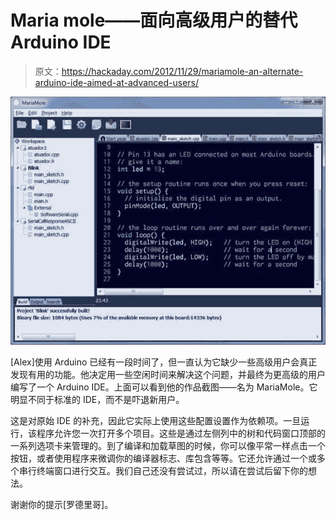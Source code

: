 # Maria mole——面向高级用户的替代 Arduino IDE

> 原文：<https://hackaday.com/2012/11/29/mariamole-an-alternate-arduino-ide-aimed-at-advanced-users/>

![](img/d3031db351f181168af4b71f135190b8.png)

[Alex]使用 Arduino 已经有一段时间了，但一直认为它缺少一些高级用户会真正发现有用的功能。他决定用一些空闲时间来解决这个问题，并最终为更高级的用户编写了一个 Arduino IDE。上面可以看到他的作品截图——名为 MariaMole。它明显不同于标准的 IDE，而不是吓退新用户。

这是对原始 IDE 的补充，因此它实际上使用这些配置设置作为依赖项。一旦运行，该程序允许您一次打开多个项目。这些是通过左侧列中的树和代码窗口顶部的一系列选项卡来管理的。到了编译和加载草图的时候，你可以像平常一样点击一个按钮，或者使用程序来微调你的编译器标志、库包含等等。它还允许通过一个或多个串行终端窗口进行交互。我们自己还没有尝试过，所以请在尝试后留下你的想法。

谢谢你的提示[罗德里哥]。